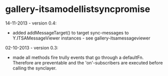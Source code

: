 gallery-itsamodellistsyncpromise
========

14-11-2013 - version 0.4:
* added addMessageTarget() to target sync-messages to Y.ITSAMessageViewer instances - see gallery-itsamessageviewer

02-10-2013 - version 0.3:
* made all methods fire trully events that go through a defaultFn. Therefore are preventable and the 'on'-subscribers are executed before calling the synclayer.